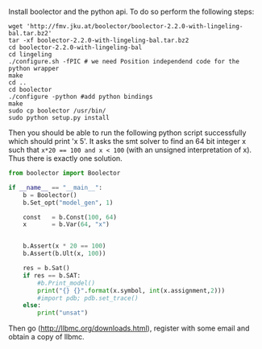 Install boolector and the python api. To do so perform the following steps:

```
wget 'http://fmv.jku.at/boolector/boolector-2.2.0-with-lingeling-bal.tar.bz2'
tar -xf boolector-2.2.0-with-lingeling-bal.tar.bz2
cd boolector-2.2.0-with-lingeling-bal
cd lingeling
./configure.sh -fPIC # we need Position independend code for the python wrapper
make
cd ..
cd boolector
./configure -python #add python bindings
make
sudo cp boolector /usr/bin/
sudo python setup.py install
```

Then you should be able to run the following python script successfully which
should print 'x 5'. It asks the smt solver to find an 64 bit integer x such
that `x*20 == 100 and x < 100` (with an unsigned interpretation of x). Thus
there is exactly one solution.

```python
from boolector import Boolector

if __name__ == "__main__":
    b = Boolector() 
    b.Set_opt("model_gen", 1)

    const   = b.Const(100, 64)
    x       = b.Var(64, "x")


    b.Assert(x * 20 == 100)
    b.Assert(b.Ult(x, 100))

    res = b.Sat()
    if res == b.SAT:
        #b.Print_model()
        print("{} {}".format(x.symbol, int(x.assignment,2)))
        #import pdb; pdb.set_trace()
    else: 
        print("unsat")
```

Then go (http://llbmc.org/downloads.html), register with some email and obtain a
copy of llbmc.
